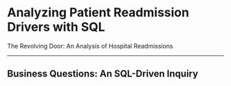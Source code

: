 # Analyzing Patient Readmission Drivers with SQL
The Revolving Door: An Analysis of Hospital Readmissions

---

## Business Questions: An SQL-Driven Inquiry


